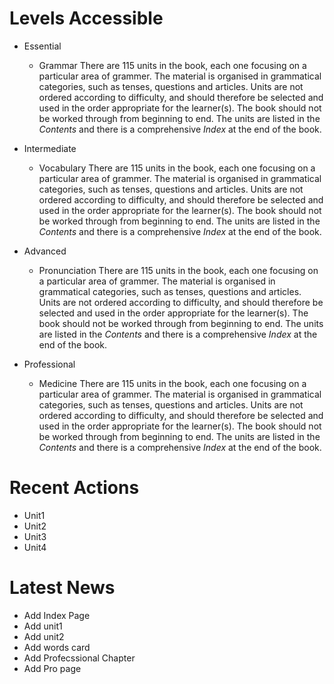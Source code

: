 

# Levels Accessible

-   Essential
    -   Grammar
        There are 115 units in the book, each one focusing on a particular area of grammer. The material is organised in grammatical categories, such as tenses, questions and articles. Units are not ordered according to difficulty, and should therefore be selected and used in the order appropriate for the learner(s). The book should not be worked through from beginning to end. The units are listed in the *Contents* and there is a comprehensive *Index* at the end of the book.

-   Intermediate
    -   Vocabulary
        There are 115 units in the book, each one focusing on a particular area of grammer. The material is organised in grammatical categories, such as tenses, questions and articles. Units are not ordered according to difficulty, and should therefore be selected and used in the order appropriate for the learner(s). The book should not be worked through from beginning to end. The units are listed in the *Contents* and there is a comprehensive *Index* at the end of the book.

-   Advanced
    -   Pronunciation
        There are 115 units in the book, each one focusing on a particular area of grammer. The material is organised in grammatical categories, such as tenses, questions and articles. Units are not ordered according to difficulty, and should therefore be selected and used in the order appropriate for the learner(s). The book should not be worked through from beginning to end. The units are listed in the *Contents* and there is a comprehensive *Index* at the end of the book.

-   Professional
    -   Medicine
        There are 115 units in the book, each one focusing on a particular area of grammer. The material is organised in grammatical categories, such as tenses, questions and articles. Units are not ordered according to difficulty, and should therefore be selected and used in the order appropriate for the learner(s). The book should not be worked through from beginning to end. The units are listed in the *Contents* and there is a comprehensive *Index* at the end of the book.


# Recent Actions

-   Unit1
-   Unit2
-   Unit3
-   Unit4


# Latest News

-   Add Index Page
-   Add unit1
-   Add unit2
-   Add words card
-   Add Profecssional Chapter
-   Add Pro page

